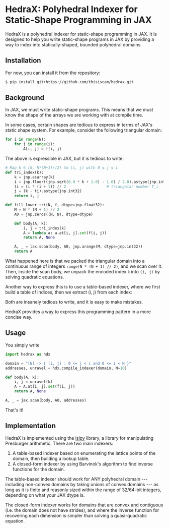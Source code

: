 # HedraX: Polyhedral Indexer for Static-Shape Programming in JAX

HedraX is a polyhedral indexer for static-shape programming in JAX.
It is designed to help you write static-shape programs in JAX by providing a way to index into statically-shaped, bounded polyhedral domains.

## Installation

For now, you can install it from the repository:

```bash
$ pip install git+https://github.com/thisiscam/hedrax.git
```

## Background

In JAX, we must write static-shape programs.
This means that we must know the shape of the arrays we are working with at compile time.

In some cases, certain shapes are tedious to express in terms of JAX's static shape system.
For example, consider the following triangular domain:

```python
for i in range(N):
    for j in range(i):
        A[i, j] = f(i, j)
```

The above is expressible in JAX, but it is tedious to write:

```python
# Map k ∈ [0, N*(N+1)//2) to (i, j) with 0 ≤ j ≤ i
def tri_index(k):
    k = jnp.asarray(k)
    i = jnp.floor((jnp.sqrt(8.0 * k + 1.0) - 1.0) / 2.0).astype(jnp.int32)
    ti = (i * (i + 1)) // 2                  # triangular number T_i
    j = (k - ti).astype(jnp.int32)
    return i, j

def fill_lower_tri(N, f, dtype=jnp.float32):
    M = N * (N + 1) // 2
    A0 = jnp.zeros((N, N), dtype=dtype)

    def body(A, k):
        i, j = tri_index(k)
        A = lambda a: a.at[i, j].set(f(i, j))
        return A, None

    A, _ = lax.scan(body, A0, jnp.arange(M, dtype=jnp.int32))
    return A
```

What happened here is that we packed the triangular domain into a continuous range of integers `range(N * (N + 1) // 2)`,
and we scan over it.
Then, inside the scan body, we unpack the encoded index `k` into `(i, j)` by solving quadratic equations.

Another way to express this is to use a table-based indexer, where we first build a table of indices,
then we extract (i, j) from each index:

Both are insanely tedious to write, and it is easy to make mistakes.

HedraX provides a way to express this programming pattern in a more concise way.

## Usage

You simply write

```python
import hedrax as hdx

domain = "[N] -> { [i, j] : 0 <= j < i and 0 <= i < N }"
addresses, unravel = hdx.compile_indexer(domain, N=10)

def body(A, k):
    i, j = unravel(k)
    A = A.at[i, j].set(f(i, j))
    return A, None

A, _ = jax.scan(body, A0, addresses)
```

That's it!

## Implementation

HedraX is implemented using the [islpy](https://github.com/inducer/islpy) library, a library for manipulating Presburger arithmetic.
There are two main indexers:

1. A table-based indexer based on enumerating the lattice points of the domain, then building a lookup table.
2. A closed-form indexer by using Barvinok's algorithm to find inverse functions for the domain.

The table-based indexer should work for ANY polyhedral domain --- including non-convex domains by taking unions of convex domains ---
as long as it is finite and reasonly sized within the range of 32/64-bit integers, depending on what your JAX dtype is.

The closed-form indexer works for domains that are convex and contiguous (i.e. the domain does not have strides),
and where the inverse function for recovering each dimension is simpler than solving a quasi-quadratic equation.
